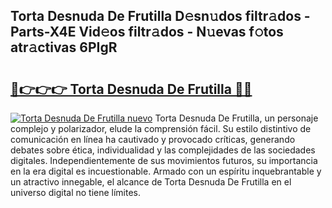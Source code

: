 ## Torta Desnuda De Frutilla D𝚎sn𝚞dos filtr𝚊dos - Parts-X4E Vid𝚎os filtr𝚊dos - N𝚞evas f𝚘tos atr𝚊ctivas 6PIgR

# <h2><a href="http://mbbhab.tromn.icu/?c=Torta+Desnuda+De+Frutilla">🔗👉👉👉 Torta Desnuda De Frutilla 🔗🔗</a></h2>

[![Torta Desnuda De Frutilla nuevo](https://i.imgur.com/pEAQMta.gif)](http://mbbhab.tromn.icu/?c=Torta+Desnuda+De+Frutilla)
Torta Desnuda De Frutilla, un personaje complejo y polarizador, elude la comprensión fácil. Su estilo distintivo de comunicación en línea ha cautivado y provocado críticas, generando debates sobre ética, individualidad y las complejidades de las sociedades digitales. Independientemente de sus movimientos futuros, su importancia en la era digital es incuestionable. Armado con un espíritu inquebrantable y un atractivo innegable, el alcance de Torta Desnuda De Frutilla en el universo digital no tiene límites.
